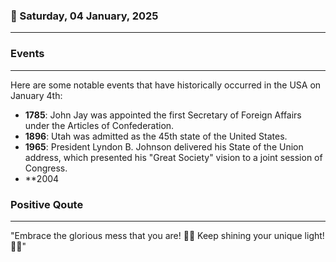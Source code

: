 ### 📅 Saturday, 04 January, 2025
------
### Events
------
Here are some notable events that have historically occurred in the USA on January 4th:

- **1785**: John Jay was appointed the first Secretary of Foreign Affairs under the Articles of Confederation.
- **1896**: Utah was admitted as the 45th state of the United States.
- **1965**: President Lyndon B. Johnson delivered his State of the Union address, which presented his "Great Society" vision to a joint session of Congress.
- **2004
### Positive Qoute
------
"Embrace the glorious mess that you are! 🌈✨ Keep shining your unique light! 💖🌟"
